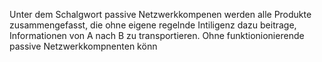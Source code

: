 Unter dem Schalgwort passive Netzwerkkompenen werden alle Produkte zusammengefasst, die ohne eigene regelnde Intiligenz dazu beitrage, Informationen von A nach B zu transportieren. Ohne funktionionierende passive Netzwerkkompnenten könn